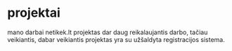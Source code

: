 # projektai
mano darbai
netikek.lt projektas dar daug reikalaujantis darbo, tačiau veikiantis,
dabar veikiantis projektas yra su užšaldyta registracijos sistema.

